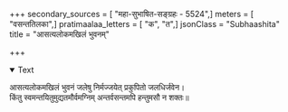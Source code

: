 +++
secondary_sources = [ "महा-सुभाषित-सङ्ग्रहः - 5524",]
meters = [ "वसन्ततिलका",]
pratimaalaa_letters = [ "क", "त",]
jsonClass = "Subhaashita"
title = "आसत्यलोकमखिलं भुवनम्"

+++

<details open><summary>Text</summary>

आसत्यलोकमखिलं भुवनं जलेषु निर्मज्जयेत् प्रकुपितो जलधिर्जवेन।  
किंतु स्वमन्तयितुमुद्यतमौर्वमग्निम् अन्तर्वसन्तमपि हन्तुमसौ न शक्तः॥
</details>

